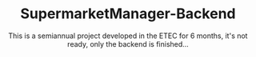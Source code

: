 <h1 align="center">SupermarketManager-Backend</h1>

<p align="center">This is a semiannual project developed in the ETEC for 6 months, it's not ready, only the backend is finished...</p>

